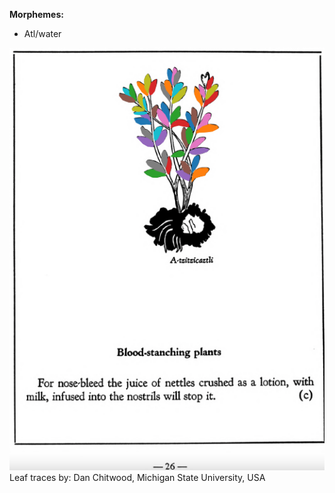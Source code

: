 
**Morphemes:**

- Atl/water

![D_ID228_p026_01_A-tzitzicaztli.png](assets/D_ID228_p026_01_A-tzitzicaztli.png)  
Leaf traces by: Dan Chitwood, Michigan State University, USA  
